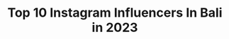 ---
title: Top 10 Instagram Influencers In Bali in 2023
description: >-
  Find top Instagram influencers in Bali in 2023. Most popular hashtags: #bali #freedomthinkers #amexambassador.
platform: Instagram
hits: 2522
text_top: Analyze the top-rated Instagram accounts on inBeat.
text_bottom: Our database aggregates 2522 Instagram influencers like this in Bali, Indonesia for you to collaborate.
profiles:
  - username: "maia_rose_x"
    fullname: >-
      Maia Rose
    bio: >-
      🌏 living in Bali 🏹 fashion, beauty, travel 💌 m.koumis@hotmail.co.uk
    location: "Indonesia"
    followers: 41143
    engagement: 217
    commentsToLikes: 0.038292
    id: ckap3hnx831cn0i78qohzqlfi
    verified: false
    hashtags: "#bali"
  - username: "patty_searle"
    fullname: >-
      Patty Dungca-Searle
    bio: >-
      Bali based || Let’s work together | hey@passionsxpatty.com all around creative | @passionsxpatty @kohei.island.co @black_book_fashion @urbankissed
    location: "Indonesia"
    followers: 16191
    engagement: 441
    commentsToLikes: 0.319377
    id: ck6tucm78fkfd0j71iwh1nrm4
    verified: false
    hashtags: "#bali"
  - username: "engelhardtlund"
    fullname: >-
      Simone Engelhardt
    bio: >-
      Bali
    location: "Indonesia"
    followers: 6938
    engagement: 994
    commentsToLikes: 0.036817
    id: ck5zygcaj9u270i14hom1z5yh
    verified: false
    hashtags: "#sacredfeminine, #bali, #balance, #canggu"
  - username: "explorebali"
    fullname: >-
      BALI
    bio: >-
      Sharing experience of Bali’s diversity. Tag your Bali Experience #explorebali to give us permission to repost. 📩 explorebali.traveling@gmail.com
    location: "Indonesia"
    followers: 487413
    engagement: 123
    commentsToLikes: 0.013980
    id: ck0tymxg5nbp20i19tvm05xp1
    verified: false
    hashtags: "#stayathome, #dirumahaja, #explorebalihandinhand, #explorebali"
  - username: "kamilasikl"
    fullname: >-
      KAMILA SIKL KRECKOVA
    bio: >-
      Naše cesta kolem světa @thesikls 🌎 📍Bali🐲🌊 BoysMama 🛹🪁 Elliot & Levi Tvoříme @siklsskirt • @wewillsee_jewelry 🌙 📮sikls@sikls.com
    location: "Indonesia"
    followers: 132500
    engagement: 587
    commentsToLikes: 0.115361
    id: ck9wfvtzbqpst0j78s6pr516h
    verified: false
    hashtags: "#prvninocvnovembyte, #travelkids, #nutrilon, #nutriloncz"
  - username: "jerwahyu"
    fullname: >-
      Jerwah.
    bio: >-
      Bali, Indonesia🇮🇩 Traveling and business @jerproject || @hypebali.sply My travel agency⬇️
    location: "Indonesia"
    followers: 3498
    engagement: 2086
    commentsToLikes: 0.238925
    id: ck8t0dk1yrpin0j78xd33le27
    verified: false
    hashtags: "#igersworldwide, #stayandwander, #awesomeearth, #peoplescreatives"
  - username: "eltonandersonjr"
    fullname: >-
      ELTON ANDERSON, JR
    bio: >-
      Life is good... constantly making it better. ⚡️ 📍Bali, Indonesia 🌍 81 Countries Podcast @detroitchopra Founder @CreatorsofColor Host @lensofculture
    location: "Indonesia"
    followers: 40924
    engagement: 891
    commentsToLikes: 0.046050
    id: ck0vw7he5sg250i19v404rzfp
    verified: false
    hashtags: "#sheamoisturepartner, #deltaamex, #yearofreturn, #beautyatitsroots"
  - username: "kiranaekaputrii"
    fullname: >-
      Ida Ayu Kirana Eka Putri
    bio: >-
      ₁₄ | 📩 𝚙𝚙/𝚎𝚗𝚍𝚘𝚛𝚜𝚎 @stars_management._ @qrraana 🌙 putri bali👇🏼
    location: "Indonesia"
    followers: 8868
    engagement: 2476
    commentsToLikes: 0.054290
    id: ckapbbzyizcej0i78qk2aox6b
    verified: false
    hashtags: "#musergeneration, #muserindo, #tiktokbali, #muserindonesia"
  - username: "karennijsen"
    fullname: >-
      Karen Nijsen
    bio: >-
      💌 knijsen@gmail.com 📍Bali, Indonesia
    location: "Indonesia"
    followers: 73161
    engagement: 434
    commentsToLikes: 0.044158
    id: ck14i7huce0yd0i195flsdzh9
    verified: false
    hashtags: ""
  - username: "sakharova.md"
    fullname: >-
      ДИАНА | КЛИНИЧЕСКИЙ ПСИХОЛОГ
    bio: >-
      Найти себя невозможно — себя можно только создать! ⠀ 🎥Снимаю антидепрессивные сторис ⠀ 🇲🇨 Live in Indonesia, Bali ⬇️Терапия, статьи, лекции
    location: "Indonesia"
    followers: 40863
    engagement: 464
    commentsToLikes: 0.068560
    id: ck5ceuufmlr4c0i119imzvi6c
    verified: false
    hashtags: "#sakharova, #dianalyse"
---